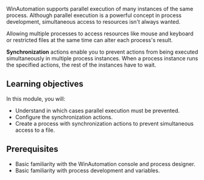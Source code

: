 WinAutomation supports parallel execution of many instances of the same process. Although parallel execution is a powerful concept in process development,  simultaneous access to resources isn't always wanted. 

Allowing multiple processes to access resources like mouse and keyboard or restricted files at the same time can alter each process's result. 

**Synchronization** actions enable you to prevent actions from being executed simultaneously in multiple process instances. When a process instance runs the specified actions, the rest of the instances have to wait.

## Learning objectives

 In this module, you will: 

- Understand in which cases parallel execution must be prevented.
- Configure the synchronization actions.
- Create a process with synchronization actions to prevent simultaneous access to a file. 

## Prerequisites

- Basic familiarity with the WinAutomation console and process designer.
- Basic familiarity with process development and variables. 